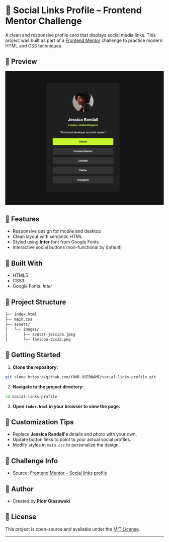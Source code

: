 # 🔗 Social Links Profile – Frontend Mentor Challenge

A clean and responsive profile card that displays social media links. This project was built as part of a [Frontend Mentor](https://www.frontendmentor.io) challenge to practice modern HTML and CSS techniques.

## 📸 Preview

![Profile Preview](./screenshot.png)

## 🌟 Features

- Responsive design for mobile and desktop
- Clean layout with semantic HTML
- Styled using **Inter** font from Google Fonts
- Interactive social buttons (non-functional by default)

## 🧱 Built With

- HTML5
- CSS3
- Google Fonts: _Inter_

## 📁 Project Structure

```
├── index.html
├── main.css
├── assets/
│   └── images/
│       ├── avatar-jessica.jpeg
│       └── favicon-32x32.png
```

## 🚀 Getting Started

1. **Clone the repository:**

```bash
git clone https://github.com/YOUR-USERNAME/social-links-profile.git
```

2. **Navigate to the project directory:**

```bash
cd social-links-profile
```

3. **Open `index.html` in your browser to view the page.**

## 🧪 Customization Tips

- Replace **Jessica Randall's** details and photo with your own.
- Update button links to point to your actual social profiles.
- Modify styles in `main.css` to personalize the design.

## 🎯 Challenge Info

- Source: [Frontend Mentor – Social links profile](https://www.frontendmentor.io/challenges/social-links-profile-UG32l9m6dQ)

## 👤 Author

- Created by **Piotr Głazowski**

## 📄 License

This project is open-source and available under the [MIT License](LICENSE).

---
